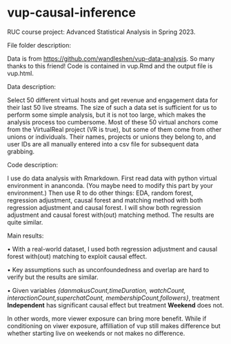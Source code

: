 # vup-causal-inference

RUC course project: Advanced Statistical Analysis in Spring 2023.

File folder description:

Data is from https://github.com/wandleshen/vup-data-analysis. So many thanks to this friend! Code is contained in vup.Rmd and the output file is vup.html.

Data description:

Select 50 different virtual hosts and get revenue and engagement data for their last 50 live streams. The size of such a data set is sufficient for us to perform some simple analysis, but it is not too large, which makes the analysis process too cumbersome. Most of these 50 virtual anchors come from the VirtualReal project (VR is true), but some of them come from other unions or individuals. Their names, projects or unions they belong to, and user IDs are all manually entered into a csv file for subsequent data grabbing.

Code description:

I use do data analysis with Rmarkdown. First read data with python virtual environment in ananconda. (You maybe need to modify this part by your environment.) Then use R to do other things: EDA, random forest, regression adjustment, causal forest and matching method with both regression adjustment and causal forest. 
I will show both regression adjustment and causal forest with(out) matching method. The results are quite similar.

Main results:

• With a real-world dataset, I used both regression adjustment and causal forest with(out) matching to exploit causal effect.

• Key assumptions such as unconfoundedness and overlap are hard to verify but the results are similar.

• Given variables *{danmakusCount,timeDuration, watchCount, interactionCount,superchatCount, membershipCount,followers}*, treatment **Independent** has significant causal effect but treatment **Weekend** does not. 

In other words, more viewer exposure can bring more benefit. While if conditioning on viwer exposure, affilliation of vup still makes difference but whether starting live on weekends or not makes no difference.

